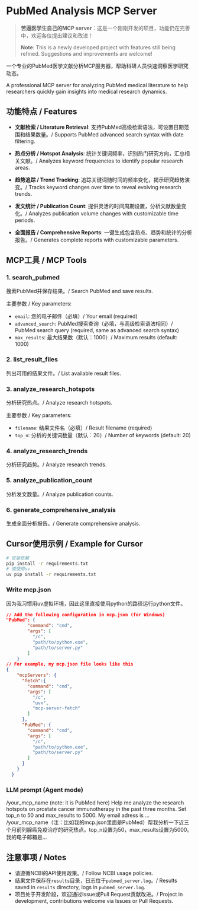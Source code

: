 # PubMed Analysis MCP Server

> **苦逼医学生自己的MCP server**：这是一个刚刚开发的项目，功能仍在完善中，欢迎各位提出建议和改进！
> 
> **Note**: This is a newly developed project with features still being refined. Suggestions and improvements are welcome!

一个专业的PubMed医学文献分析MCP服务器，帮助科研人员快速洞察医学研究动态。

A professional MCP server for analyzing PubMed medical literature to help researchers quickly gain insights into medical research dynamics.

## 功能特点 / Features

- **文献检索 / Literature Retrieval**: 支持PubMed高级检索语法，可设置日期范围和结果数量。/ Supports PubMed advanced search syntax with date filtering.

- **热点分析 / Hotspot Analysis**: 统计关键词频率，识别热门研究方向，汇总相关文献。/ Analyzes keyword frequencies to identify popular research areas.

- **趋势追踪 / Trend Tracking**: 追踪关键词随时间的频率变化，揭示研究趋势演变。/ Tracks keyword changes over time to reveal evolving research trends.

- **发文统计 / Publication Count**: 提供灵活的时间周期设置，分析文献数量变化。/ Analyzes publication volume changes with customizable time periods.

- **全面报告 / Comprehensive Reports**: 一键生成包含热点、趋势和统计的分析报告。/ Generates complete reports with customizable parameters.

## MCP工具 / MCP Tools

### 1. search_pubmed
搜索PubMed并保存结果。/ Search PubMed and save results.

主要参数 / Key parameters:
- `email`: 您的电子邮件（必填）/ Your email (required)
- `advanced_search`: PubMed搜索查询（必填，与高级检索语法相同）/ PubMed search query (required, same as advanced search syntax)
- `max_results`: 最大结果数（默认：1000）/ Maximum results (default: 1000)

### 2. list_result_files
列出可用的结果文件。/ List available result files.

### 3. analyze_research_hotspots
分析研究热点。/ Analyze research hotspots.

主要参数 / Key parameters:
- `filename`: 结果文件名（必填）/ Result filename (required)
- `top_n`: 分析的关键词数量（默认：20）/ Number of keywords (default: 20)

### 4. analyze_research_trends
分析研究趋势。/ Analyze research trends.

### 5. analyze_publication_count
分析发文数量。/ Analyze publication counts.

### 6. generate_comprehensive_analysis
生成全面分析报告。/ Generate comprehensive analysis.

## Cursor使用示例 / Example for Cursor

```bash
# 安装依赖
pip install -r requirements.txt
# 或使用uv
uv pip install -r requirements.txt
```

### Write mcp.json
因为我习惯用uv虚拟环境，因此这里直接使用python的路径运行python文件。
```json
// Add the following configuration in mcp.json (for Windows)
"PubMed": {
        "command": "cmd",
        "args": [
          "/c",
          "path/to/python.exe",
          "path/to/server.py"
        ]
    }
// For example, my mcp.json file looks like this
{
    "mcpServers": {
      "fetch":{
        "command": "cmd",
        "args": [
          "/c",
          "uvx",
          "mcp-server-fetch"
        ]
      },
      "PubMed": {
        "command": "cmd",
        "args": [
          "/c",
          "path/to/python.exe",
          "path/to/server.py"
        ]
      }
    }
  }
```

### LLM prompt (Agent mode)

/your_mcp_name (note: it is PubMed here) Help me analyze the research hotspots on prostate cancer immunotherapy in the past three months. Set top_n to 50 and max_results to 5000. My email adress is ...  
/your_mcp_name（注：比如我的mcp.json里面是PubMed）帮我分析一下近三个月前列腺癌免疫治疗的研究热点。top_n设置为50，max_results设置为5000。我的电子邮箱是...


## 注意事项 / Notes

- 请遵循NCBI的API使用政策。/ Follow NCBI usage policies.
- 结果文件保存在`results`目录，日志位于`pubmed_server.log`。/ Results saved in `results` directory, logs in `pubmed_server.log`.
- 项目处于开发阶段，欢迎通过Issue或Pull Request贡献改进。/ Project in development, contributions welcome via Issues or Pull Requests.
